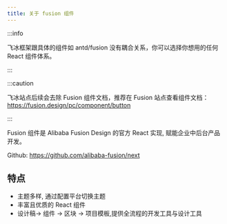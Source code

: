 ```yaml
---
title: 关于 fusion 组件
---
```


:::info

飞冰框架跟具体的组件如 antd/fusion 没有耦合关系，你可以选择你想用的任何 React 组件体系。

:::

:::caution

飞冰站点后续会去除 Fusion 组件文档，推荐在 Fusion 站点查看组件文档：https://fusion.design/pc/component/button

:::

Fusion 组件是 Alibaba Fusion Design 的官方 React 实现, 赋能企业中后台产品开发。

Github: https://github.com/alibaba-fusion/next

## 特点

- 主题多样, 通过配置平台切换主题
- 丰富且优质的 React 组件
- 设计稿-> 组件 -> 区块 -> 项目模板,提供全流程的开发工具与设计工具
